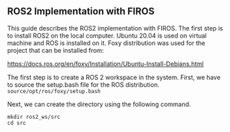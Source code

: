 ## ROS2 Implementation with FIROS 

This guide describes the ROS2 implementation with FIROS. The first step is to install ROS2 on the local computer. Ubuntu 20.04 is used on virtual machine and ROS is installed on it. Foxy distribution was used for the project that can be installed from: 

https://docs.ros.org/en/foxy/Installation/Ubuntu-Install-Debians.html  

The first step is to create a ROS 2 workspace in the system. First, we have to source the setup.bash file for the ROS distribution.
```source/opt/ros/foxy/setup.bash```

Next, we can create the directory using the following command. 
```
mkdir ros2_ws/src
cd src
```
